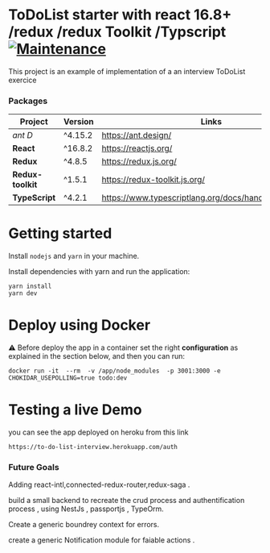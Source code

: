 # ToDoList starter with react 16.8+ /redux /redux Toolkit /Typscript [![Maintenance](https://img.shields.io/badge/Maintained%3F-yes-green.svg)](https://bitbucket.org/lbesson/ansi-colors)


This project is an example of implementation of a an interview ToDoList exercice

### Packages

| Project | Version | Links |
| ------- | ------- |------- |
| *ant D* | ^4.15.2 | https://ant.design/
| **React** | ^16.8.2 | https://reactjs.org/
| **Redux** | ^4.8.5 | https://redux.js.org/
| **Redux-toolkit** | ^1.5.1 | https://redux-toolkit.js.org/
| **TypeScript** | ^4.2.1 | https://www.typescriptlang.org/docs/handbook/intro.html

# Getting started

Install `nodejs` and `yarn` in your machine.

Install dependencies with yarn and run the application:

```
yarn install
yarn dev
```



# Deploy using Docker
⚠️ Before deploy the app in a container set the right **configuration** as explained in the section below, and then you can run:
``` 
docker run -it  --rm  -v /app/node_modules  -p 3001:3000 -e CHOKIDAR_USEPOLLING=true todo:dev
```

# Testing a live Demo
you can see the app deployed on heroku from this link 
``` 
https://to-do-list-interview.herokuapp.com/auth
```


### Future Goals

Adding react-intl,connected-redux-router,redux-saga .

build a small backend to recreate the crud process and authentification process , using NestJs , passportjs , TypeOrm.

Create a generic boundrey context for errors.

create a generic Notification module for faiable actions .


